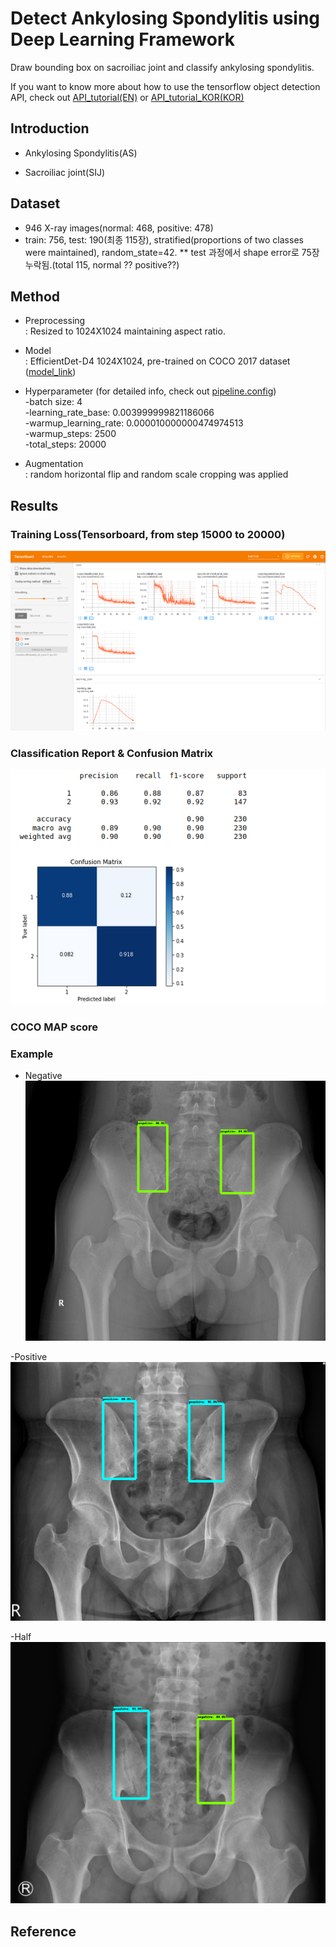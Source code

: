 # Detect Ankylosing Spondylitis using Deep Learning Framework
Draw bounding box on sacroiliac joint and classify ankylosing spondylitis.

If you want to know more about how to use the tensorflow object detection API, check out [API_tutorial(EN)](API_tutorial.md) or [API_tutorial_KOR(KOR)](API_tutorial_KOR.md)

## Introduction
* Ankylosing Spondylitis(AS)

* Sacroiliac joint(SIJ)

## Dataset
* 946 X-ray images(normal: 468, positive: 478)
* train: 756, test: 190(최종 115장), stratified(proportions of two classes were maintained), random_state=42.
** test 과정에서 shape error로 75장 누락됨.(total 115, normal ?? positive??)

## Method
* Preprocessing \
: Resized to 1024X1024 maintaining aspect ratio.

* Model \
: EfficientDet-D4 1024X1024, pre-trained on COCO 2017 dataset ([model_link](https://github.com/tensorflow/models/blob/master/research/object_detection/g3doc/tf2_detection_zoo.md))

* Hyperparameter (for detailed info, check out [pipeline.config](models/efficientdet_d4_coco17_tpu-32/pipeline.config)) \
-batch size: 4 \
-learning_rate_base: 0.003999999821186066 \
-warmup_learning_rate: 0.000010000000474974513 \
-warmup_steps: 2500 \
-total_steps: 20000

* Augmentation \
: random horizontal flip and random scale cropping was applied

## Results
### Training Loss(Tensorboard, from step 15000 to 20000)

![alt_text][tensorboard]

### Classification Report & Confusion Matrix

![alt text][confusion_matrix]

### COCO MAP score

### Example
- Negative
![alt text][negative]

-Positive
![alt text][positive]

-Half
![alt text][half]


[tensorboard]: exported-models/my_model_201014/tensorboard.png 
[confusion_matrix]: exported-models/my_model_201014/confusion_matrix.png
[negative]: exported-models/my_model_201014/negative.png
[positive]: exported-models/my_model_201014/positive.png
[half]: exported-models/my_model_201014/index.png

## Reference

